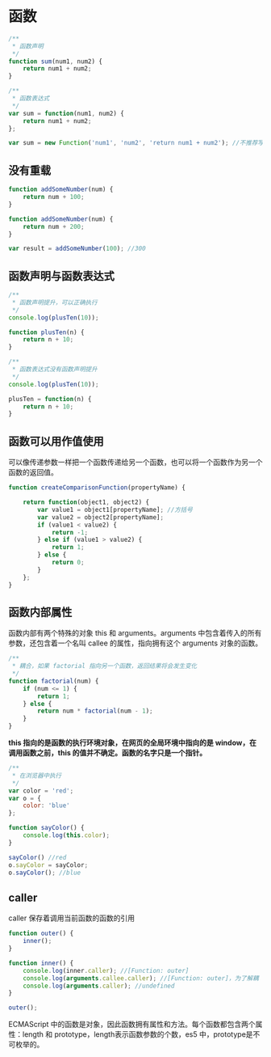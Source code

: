 # 函数

``` js
/**
 * 函数声明
 */
function sum(num1, num2) {
    return num1 + num2;
}
```

``` js
/**
 * 函数表达式
 */
var sum = function(num1, num2) {
    return num1 + num2;
};
```

``` js
var sum = new Function('num1', 'num2', 'return num1 + num2'); //不推荐写法
```

## 没有重载

``` js
function addSomeNumber(num) {
    return num + 100;
}

function addSomeNumber(num) {
    return num + 200;
}

var result = addSomeNumber(100); //300
```

## 函数声明与函数表达式

``` js
/**
 * 函数声明提升，可以正确执行
 */
console.log(plusTen(10));

function plusTen(n) {
    return n + 10;
}
```

``` js
/**
 * 函数表达式没有函数声明提升
 */
console.log(plusTen(10));

plusTen = function(n) {
    return n + 10;
}
```

## 函数可以用作值使用

可以像传递参数一样把一个函数传递给另一个函数，也可以将一个函数作为另一个函数的返回值。

``` js
function createComparisonFunction(propertyName) {

    return function(object1, object2) {
        var value1 = object1[propertyName]; //方括号
        var value2 = object2[propertyName];
        if (value1 < value2) {
            return -1;
        } else if (value1 > value2) {
            return 1;
        } else {
            return 0;
        }
    };
}
```

## 函数内部属性

函数内部有两个特殊的对象 this 和 arguments。arguments 中包含着传入的所有参数，还包含着一个名叫 callee 的属性，指向拥有这个 arguments 对象的函数。

``` js
/**
 * 耦合，如果 factorial 指向另一个函数，返回结果将会发生变化
 */
function factorial(num) {
    if (num <= 1) {
        return 1;
    } else {
        return num * factorial(num - 1);
    }
}
```

**this 指向的是函数的执行环境对象，在网页的全局环境中指向的是 window，在调用函数之前，this 的值并不确定。函数的名字只是一个指针。**

``` js
/**
 * 在浏览器中执行
 */
var color = 'red';
var o = {
    color: 'blue'
};

function sayColor() {
    console.log(this.color);
}

sayColor() //red
o.sayColor = sayColor;
o.sayColor(); //blue
```

## caller

caller 保存着调用当前函数的函数的引用

``` js
function outer() {
    inner();
}

function inner() {
    console.log(inner.caller); //[Function: outer]
    console.log(arguments.callee.caller); //[Function: outer]，为了解耦
    console.log(arguments.caller); //undefined
}

outer();
```

ECMAScript 中的函数是对象，因此函数拥有属性和方法。每个函数都包含两个属性：length 和 prototype，length表示函数参数的个数，es5 中，prototype是不可枚举的。
